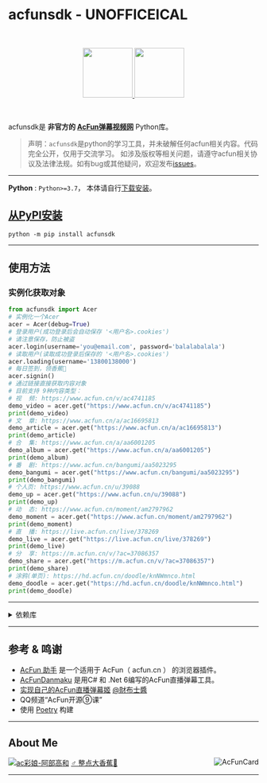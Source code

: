# acfunsdk - **UNOFFICEICAL**

<br />

<p align="center">
<a href="https://github.com/dolaCmeo/acfunsdk">
<img height="100" src="https://s3.dualstack.us-east-2.amazonaws.com/pythondotorg-assets/media/files/python-logo-only.svg" alt="">
<img height="100" src="https://ali-imgs.acfun.cn/kos/nlav10360/static/common/widget/header/img/acfunlogo.11a9841251f31e1a3316.svg" alt="">
</a>
</p>

<br />

acfunsdk是 **非官方的 [AcFun弹幕视频网][acfun.cn]** Python库。

> 声明：`acfunsdk`是python的学习工具，并未破解任何acfun相关内容。代码完全公开，仅用于交流学习。
> 如涉及版权等相关问题，请遵守acfun相关协议及法律法规。如有bug或其他疑问，欢迎发布[issues][Issue]。

- - -

**Python** : `Python>=3.7`， 本体请自行[下载安装][python]。

## [从PyPI安装](https://pypi.org/project/acfunsdk/)

```shell
python -m pip install acfunsdk
```

- - -

## 使用方法


### 实例化获取对象
```python
from acfunsdk import Acer
# 实例化一个Acer
acer = Acer(debug=True)
# 登录用户(成功登录后会自动保存 '<用户名>.cookies')
# 请注意保存，防止被盗
acer.login(username='you@email.com', password='balalabalala')
# 读取用户(读取成功登录后保存的 '<用户名>.cookies')
acer.loading(username='13800138000')
# 每日签到，领香蕉🍌
acer.signin()
# 通过链接直接获取内容对象
# 目前支持 9种内容类型：
# 视  频: https://www.acfun.cn/v/ac4741185
demo_video = acer.get("https://www.acfun.cn/v/ac4741185")
print(demo_video)
# 文  章: https://www.acfun.cn/a/ac16695813
demo_article = acer.get("https://www.acfun.cn/a/ac16695813")
print(demo_article)
# 合  集: https://www.acfun.cn/a/aa6001205
demo_album = acer.get("https://www.acfun.cn/a/aa6001205")
print(demo_album)
# 番  剧: https://www.acfun.cn/bangumi/aa5023295
demo_bangumi = acer.get("https://www.acfun.cn/bangumi/aa5023295")
print(demo_bangumi)
# 个人页: https://www.acfun.cn/u/39088
demo_up = acer.get("https://www.acfun.cn/u/39088")
print(demo_up)
# 动  态: https://www.acfun.cn/moment/am2797962
demo_moment = acer.get("https://www.acfun.cn/moment/am2797962")
print(demo_moment)
# 直  播: https://live.acfun.cn/live/378269
demo_live = acer.get("https://live.acfun.cn/live/378269")
print(demo_live)
# 分  享: https://m.acfun.cn/v/?ac=37086357
demo_share = acer.get("https://m.acfun.cn/v/?ac=37086357")
print(demo_share)
# 涂鸦(单页): https://hd.acfun.cn/doodle/knNWmnco.html
demo_doodle = acer.get("https://hd.acfun.cn/doodle/knNWmnco.html")
print(demo_doodle)
```

- - -


<details>
<summary>依赖库</summary>

**依赖: 包含在 `requirements.txt` 中**

+ [`httpx`](https://pypi.org/project/httpx/)`>=0.23`
+ [`lxml`](https://pypi.org/project/lxml/)`>=4`
+ [`beautifulsoup4`](https://pypi.org/project/beautifulsoup4/)`>=4`

</details>

- - - 
## 参考 & 鸣谢

+ [AcFun 助手](https://github.com/niuchaobo/acfun-helper) 是一个适用于 AcFun（ acfun.cn ） 的浏览器插件。
+ [AcFunDanmaku](https://github.com/wpscott/AcFunDanmaku) 是用C# 和 .Net 6编写的AcFun直播弹幕工具。
+ [实现自己的AcFun直播弹幕姬](https://www.acfun.cn/a/ac16695813) [@財布士醬](https://www.acfun.cn/u/311509)
+ QQ频道“AcFun开源⑨课”
+ 使用 [Poetry](https://python-poetry.org/) 构建

- - - 

## About Me

[![ac彩娘-阿部高和](https://tx-free-imgs2.acfun.cn/kimg/bs2/zt-image-host/ChQwODliOGVhYzRjMTBmOGM0ZWY1ZRCIzNcv.gif)][dolacfun]
[♂ 整点大香蕉🍌][acfunsdk_page]
<img alt="AcFunCard" align="right" src="https://discovery.sunness.dev/39088">

- - - 

[dolacfun]: https://www.acfun.cn/u/39088
[acfunsdk_page]: https://www.acfun.cn/a/ac37416587

[acfun.cn]: https://www.acfun.cn/
[Issue]: https://github.com/dolaCmeo/acfunsdk/issues
[python]: https://www.python.org/downloads/
[venv]: https://docs.python.org/zh-cn/3.8/library/venv.html

[acer]: https://github.com/dolaCmeo/acfunsdk/blob/main/examples/acer_demo.py
[index]: https://github.com/dolaCmeo/acfunsdk/blob/main/examples/index_reader.py
[channel]: https://github.com/dolaCmeo/acfunsdk/blob/main/examples/channel_reader.py
[search]: https://github.com/dolaCmeo/acfunsdk/blob/main/examples/seach_reader.py

[bangumi]: https://github.com/dolaCmeo/acfunsdk/blob/main/examples/bangumi_demo.py
[video]: https://github.com/dolaCmeo/acfunsdk/blob/main/examples/video_demo.py
[article]: https://github.com/dolaCmeo/acfunsdk/blob/main/examples/article_demo.py
[album]: https://github.com/dolaCmeo/acfunsdk/blob/main/examples/album_demo.py
[member]: https://github.com/dolaCmeo/acfunsdk/blob/main/examples/member_demo.py
[moment]: https://github.com/dolaCmeo/acfunsdk/blob/main/examples/moment_demo.py
[live]: https://github.com/dolaCmeo/acfunsdk/blob/main/examples/live_demo.py

[saver]: https://github.com/dolaCmeo/acfunsdk/blob/main/examples/AcSaver_demo.py
